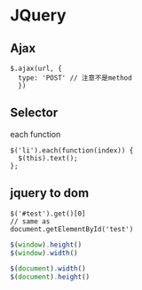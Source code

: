 # JQuery

## Ajax

```
$.ajax(url, {
  type: 'POST' // 注意不是method
  })
```

## Selector

each function

```
$('li').each(function(index)) {
  $(this).text();
};
```

## jquery to dom

```
$('#test').get()[0]
// same as
document.getElementById('test')
```


```js
$(window).height()
$(window).width()

$(document).width()
$(document).height()
```
